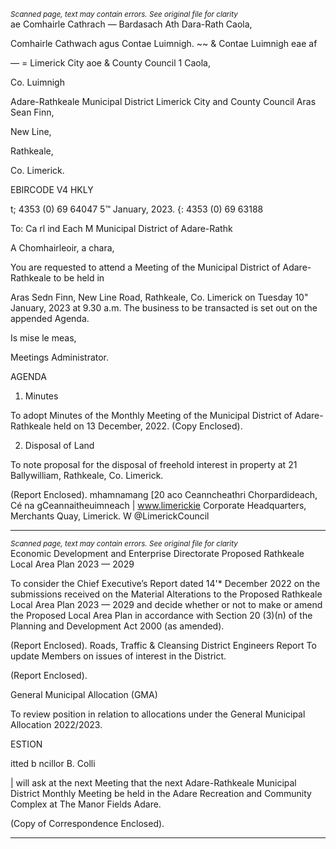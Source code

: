 *<small>Scanned page, text may contain errors. See original file for clarity</small>*  
ae Comhairle Cathrach — Bardasach Ath Dara-Rath Caola,

Comhairle Cathwach agus Contae Luimnigh.
~~ & Contae Luimnigh eae
af

— = Limerick City aoe
& County Council 1 Caola,

Co. Luimnigh

Adare-Rathkeale Municipal District
Limerick City and County Council
Aras Sean Finn,

New Line,

Rathkeale,

Co. Limerick.

EBIRCODE V4 HKLY

t; 4353 (0) 69 64047
5™ January, 2023. {: 4353 (0) 69 63188

To: Ca rl ind Each M Municipal District of Adare-Rathk

A Chomhairleoir, a chara,

You are requested to attend a Meeting of the Municipal District of Adare-Rathkeale to be held in

Aras Sedn Finn, New Line Road, Rathkeale, Co. Limerick on Tuesday 10" January, 2023 at 9.30
a.m. The business to be transacted is set out on the appended Agenda.

Is mise le meas,

Meetings Administrator.

AGENDA

1. Minutes

To adopt Minutes of the Monthly Meeting of the Municipal District of Adare-Rathkeale held
on 13 December, 2022.
(Copy Enclosed).

2. Disposal of Land

To note proposal for the disposal of freehold interest in property at 21 Ballywilliam,
Rathkeale, Co. Limerick.

(Report Enclosed).
mhamnamang [20 aco
Ceanncheathri Chorpardideach, Cé na gCeannaitheuimneach | www.limerickie
Corporate Headquarters, Merchants Quay, Limerick. W @LimerickCouncil

---
*<small>Scanned page, text may contain errors. See original file for clarity</small>*  
Economic Development and Enterprise Directorate
Proposed Rathkeale Local Area Plan 2023 — 2029

To consider the Chief Executive’s Report dated 14'* December 2022 on the submissions
received on the Material Alterations to the Proposed Rathkeale Local Area Plan 2023 — 2029
and decide whether or not to make or amend the Proposed Local Area Plan in accordance
with Section 20 (3)(n) of the Planning and Development Act 2000 (as amended).

(Report Enclosed).
Roads, Traffic & Cleansing
District Engineers Report
To update Members on issues of interest in the District.

(Report Enclosed).

General Municipal Allocation (GMA)

To review position in relation to allocations under the General Municipal Allocation
2022/2023.

ESTION

itted b ncillor B. Colli

| will ask at the next Meeting that the next Adare-Rathkeale Municipal District Monthly
Meeting be held in the Adare Recreation and Community Complex at The Manor Fields
Adare.

(Copy of Correspondence Enclosed).

---
